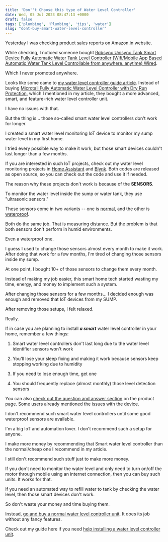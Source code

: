 ```yaml
---
title: 'Don''t Choose this type of Water Level Controller'
date: Wed, 05 Jul 2023 08:47:13 +0000
draft: false
tags: ['plumbing', 'Plumbing', 'tips', 'water']
slug: "dont-buy-smart-water-level-controller"
---
```


Yesterday I was checking product sales reports on Amazon.in website.

While checking, I noticed someone bought [Robsync Unisync Tank Smart Device Fully Automatic Water Tank Level Controller (Wifi/Mobile App Based Automatic Water Tank Level Controllable from anywhere, anytime) Wired](https://www.amazon.in/gp/product/B09KRNQ5GQ?th=1&linkCode=ll1&tag=newsite0003-21&linkId=1c6d826efb4bdc0e290030e6ece9bbd0&language=en_IN&ref_=as_li_ss_tl).

Which I never promoted anywhere.

Looks like some came to [my water level controller guide article](https://houseconstructionguide.com/water-level-controller-guide/). Instead of buying [Microtail Fully Automatic Water Level Controller with Dry Run Protection](https://www.amazon.in/gp/product/B07P9JWHSZ?&linkCode=ll1&tag=newsite0003-21&linkId=7fec838cf7c6882283b409ff615996e6&language=en_IN&ref_=as_li_ss_tl), which I mentioned in my article, they bought a more advanced, smart, and feature-rich water level controller unit.

I have no issues with that.

But the thing is… those so-called smart water level controllers don't work for longer.

I created a smart water level monitoring IoT device to monitor my sump water level in my first home.

I tried every possible way to make it work, but those smart devices couldn't last longer than a few months.

If you are interested in such IoT projects, check out my water level monitoring projects in [Home Assistant](https://github.com/pkarun/Home-Assistant-Water-Tank-Level-Indicator-Using-Arduino-and-MQTT) and [Blynk](https://github.com/pkarun/Blynk-Water-Tank-Level-Indicator). Both codes are released as open source, so you can check out the code and use it if needed.

The reason why these projects don't work is because of the **SENSORS**.

To monitor the water level inside the sump or water tank, they use "ultrasonic sensors."

These sensors come in two variants -- one is [normal](https://www.amazon.in/Electronicspices-HC-SR04-Ultrasonic-Distance-Devlopment/dp/B08H2C34KL?&linkCode=ll1&tag=newsite0003-21&linkId=5c6376bf28b8859c01b3bf570c938e1b&language=en_IN&ref_=as_li_ss_tl), and the other is [waterproof](https://www.amazon.in/REES52-JSN-SR04T-Ultrasonic-Transducer-Waterproof/dp/B0B88CV1NQ?&linkCode=ll1&tag=newsite0003-21&linkId=4c4ac7acd1d33e323b513125edb04645&language=en_IN&ref_=as_li_ss_tl).

Both do the same job. That is measuring distance. But the problem is that both sensors don't perform in humid environments.

Even a waterproof one.

I guess I used to change those sensors almost every month to make it work. After doing that work for a few months, I'm tired of changing those sensors inside my sump.

At one point, I bought 10+ of those sensors to change them every month.

Instead of making my job easier, this smart home tech started wasting my time, energy, and money to implement such a system.

After changing those sensors for a few months… I decided enough was enough and removed that IoT devices from my SUMP.

After removing those setups, I felt relaxed.

Really.

If in case you are planning to install **_a smart_** water level controller in your home, remember a few things:

1) Smart water level controllers don't last long due to the water level identifier sensors won't work

2) You'll lose your sleep fixing and making it work because sensors keep stopping working due to humidity

3) If you need to lose enough time, get one

4) You should frequently replace (almost monthly) those level detection sensors

You can also [check out the question and answer section](https://www.amazon.in/gp/product/B09KRNQ5GQ?th=1&linkCode=ll1&tag=newsite0003-21&linkId=1c6d826efb4bdc0e290030e6ece9bbd0&language=en_IN&ref_=as_li_ss_tl) on the product page. Some users already mentioned the issues with the device.

I don't recommend such smart water level controllers until some good waterproof sensors are available.

I'm a big IoT and automation lover. I don't recommend such a setup for anyone.

I make more money by recommending that Smart water level controller than the normal/cheap one I recommend in my article.

I still don't recommend such stuff just to make more money.

If you don't need to monitor the water level and only need to turn on/off the motor through mobile using an internet connection, then you can buy such units. It works for that.

If you need an automated way to refill water to tank by checking the water level, then those smart devices don't work.

So don't waste your money and time buying them.

Instead, [go and buy a normal water level controller unit](https://www.amazon.in/gp/product/B07P9JWHSZ?&linkCode=ll1&tag=newsite0003-21&linkId=7fec838cf7c6882283b409ff615996e6&language=en_IN&ref_=as_li_ss_tl). It does its job without any fancy features.

Check out my guide here if you need [help installing a water level controller unit](https://houseconstructionguide.com/water-level-controller-guide/).
